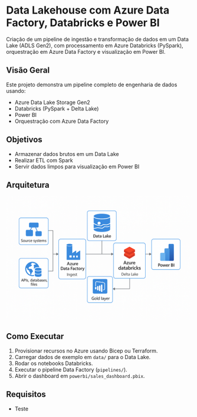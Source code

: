 # Data Lakehouse com Azure Data Factory, Databricks e Power BI

Criação de um pipeline de ingestão e transformação de dados em um Data Lake (ADLS Gen2), com processamento em Azure Databricks (PySpark), orquestração em Azure Data Factory e visualização em Power BI.

## Visão Geral

Este projeto demonstra um pipeline completo de engenharia de dados usando:
- Azure Data Lake Storage Gen2
- Databricks (PySpark + Delta Lake)
- Power BI
- Orquestração com Azure Data Factory

## Objetivos
- Armazenar dados brutos em um Data Lake
- Realizar ETL com Spark
- Servir dados limpos para visualização em Power BI

## Arquitetura

![alt text](image.png)

## Como Executar

1. Provisionar recursos no Azure usando Bicep ou Terraform.
2. Carregar dados de exemplo em `data/` para o Data Lake.
3. Rodar os notebooks Databricks.
4. Executar o pipeline Data Factory (`pipelines/`).
5. Abrir o dashboard em `powerbi/sales_dashboard.pbix`.

## Requisitos
- Teste